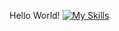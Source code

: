 Hello World!
[![My Skills](https://skillicons.dev/icons?i=cs,dotnet,unity,java,golang)](https://skillicons.dev)
